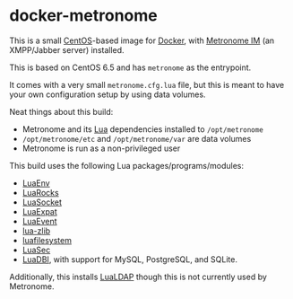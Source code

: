 docker-metronome
=============

This is a small [CentOS](http://www.centos.org/)-based image for [Docker](http://docker.io/), with [Metronome IM](http://www.lightwitch.org/metronome) (an XMPP/Jabber server) installed.

This is based on CentOS 6.5 and has `metronome` as the entrypoint.

It comes with a very small `metronome.cfg.lua` file, but this is meant to
have your own configuration setup by using data volumes.

Neat things about this build:

* Metronome and its [Lua](http://www.lua.org/) dependencies installed to `/opt/metronome`
* `/opt/metronome/etc` and `/opt/metronome/var` are data volumes
* Metronome is run as a non-privileged user

This build uses the following Lua packages/programs/modules:

* [LuaEnv](http://github.com/cehoffman/luaenv)
* [LuaRocks](http://www.luarocks.org/)
* [LuaSocket](http://github.com/diegonehab/luasocket)
* [LuaExpat](http://matthewwild.co.uk/projects/luaexpat/)
* [LuaEvent](http://github.com/harningt/luaevent)
* [lua-zlib](http://github.com/brimworks/lua-zlib) 
* [luafilesystem](http://github.com/keplerproject/luafilesystem)
* [LuaSec](http://github.com/brunoos/luasec)
* [LuaDBI](http://code.google.com/p/luadbi/), with support for MySQL, PostgreSQL, and SQLite.

Additionally, this installs [LuaLDAP](http://github.com/jprjr/lualdap) though this
is not currently used by Metronome.
